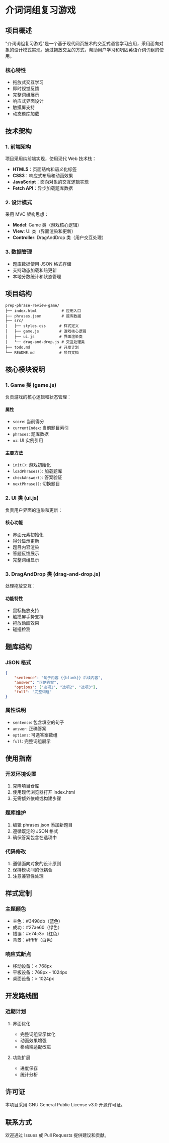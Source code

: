 # 介词词组复习游戏

## 项目概述
"介词词组复习游戏"是一个基于现代网页技术的交互式语言学习应用，采用面向对象的设计模式实现。通过拖放交互的方式，帮助用户学习和巩固英语介词词组的使用。

### 核心特性
- 拖放式交互学习
- 即时视觉反馈
- 完整词组展示
- 响应式界面设计
- 触摸屏支持
- 动态题库加载

## 技术架构

### 1. 前端架构
项目采用纯前端实现，使用现代 Web 技术栈：
- **HTML5**：页面结构和语义化标签
- **CSS3**：响应式布局和动画效果
- **JavaScript**：面向对象的交互逻辑实现
- **Fetch API**：异步加载题库数据

### 2. 设计模式
采用 MVC 架构思想：
- **Model**: Game 类（游戏核心逻辑）
- **View**: UI 类（界面渲染和更新）
- **Controller**: DragAndDrop 类（用户交互处理）

### 3. 数据管理
- 题库数据使用 JSON 格式存储
- 支持动态加载和热更新
- 本地分数统计和状态管理

## 项目结构

```
prep-phrase-review-game/
├── index.html           # 应用入口
├── phrases.json         # 题库数据
├── src/
│   ├── styles.css      # 样式定义
│   ├── game.js         # 游戏核心逻辑
│   ├── ui.js           # 界面渲染类
│   └── drag-and-drop.js # 交互处理类
├── todo.md             # 开发计划
└── README.md           # 项目文档
```

## 核心模块说明

### 1. Game 类 (game.js)
负责游戏的核心逻辑和状态管理：

#### 属性
- `score`: 当前得分
- `currentIndex`: 当前题目索引
- `phrases`: 题库数据
- `ui`: UI 实例引用

#### 主要方法
- `init()`: 游戏初始化
- `loadPhrases()`: 加载题库
- `checkAnswer()`: 答案验证
- `nextPhrase()`: 切换题目

### 2. UI 类 (ui.js)
负责用户界面的渲染和更新：

#### 核心功能
- 界面元素初始化
- 得分显示更新
- 题目内容渲染
- 答题反馈展示
- 完整词组显示

### 3. DragAndDrop 类 (drag-and-drop.js)
处理拖放交互：

#### 功能特性
- 鼠标拖放支持
- 触摸屏手势支持
- 拖放动画效果
- 碰撞检测

## 题库结构

### JSON 格式
```json
{
    "sentence": "句子内容 {{blank}} 后续内容",
    "answer": "正确答案",
    "options": ["选项1", "选项2", "选项3"],
    "full": "完整词组"
}
```

### 属性说明
- `sentence`: 包含填空的句子
- `answer`: 正确答案
- `options`: 可选答案数组
- `full`: 完整词组展示

## 使用指南

### 开发环境设置
1. 克隆项目仓库
2. 使用现代浏览器打开 index.html
3. 无需额外依赖或构建步骤

### 题库维护
1. 编辑 phrases.json 添加新题目
2. 遵循既定的 JSON 格式
3. 确保答案包含在选项中

### 代码修改
1. 遵循面向对象的设计原则
2. 保持模块间的低耦合
3. 注意兼容性处理

## 样式定制

### 主题颜色
- 主色：#3498db（蓝色）
- 成功：#27ae60（绿色）
- 错误：#e74c3c（红色）
- 背景：#ffffff（白色）

### 响应式断点
- 移动设备：< 768px
- 平板设备：768px - 1024px
- 桌面设备：> 1024px

## 开发路线图

### 近期计划
1. 界面优化
   - 完整词组显示优化
   - 动画效果增强
   - 移动端适配改进

2. 功能扩展
   - 进度保存
   - 统计分析

## 许可证

本项目采用 GNU General Public License v3.0 开源许可证。

## 联系方式

欢迎通过 Issues 或 Pull Requests 提供建议和贡献。

